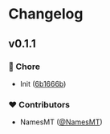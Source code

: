 # Changelog


## v0.1.1


### 🏡 Chore

- Init ([6b1666b](https://github.com/namesmt/aes-gcm/commit/6b1666b))

### ❤️ Contributors

- NamesMT ([@NamesMT](http://github.com/NamesMT))

